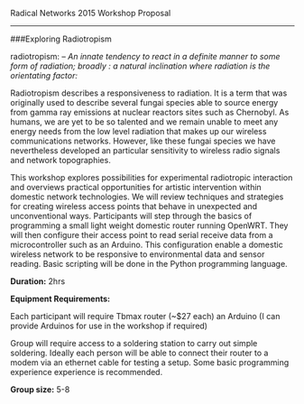 Radical Networks 2015 Workshop Proposal
***
###Exploring Radiotropism

radiotropism: 
_– An innate tendency to react in a definite manner to some form of radiation; broadly :  a natural inclination where radiation is the orientating factor:_

Radiotropism describes a responsiveness to radiation. It is a term that was originally used to describe several fungai species able to source energy from gamma ray emissions at nuclear reactors sites such as Chernobyl. As humans, we are yet to be so talented and we remain unable to meet any energy needs from the low level radiation that makes up our wireless communications networks. However, like these fungai species we have nevertheless developed an particular sensitivity to wireless radio signals and network topographies. 

This workshop explores possibilities for experimental radiotropic interaction and overviews practical opportunities for artistic intervention within domestic network technologies. We will review techniques and strategies for creating wireless access points that behave in unexpected and unconventional ways. Participants will step through the basics of programming a small light weight domestic router running OpenWRT. They will then configure their access point to read serial receive data from a microcontroller such as an Arduino. This configuration enable a domestic wireless network to be responsive to environmental data and sensor reading. Basic scripting will be done in the Python programming language.

**Duration:** 2hrs

**Equipment Requirements:**

Each participant will require 
Tbmax router (~$27 each) 
an Arduino (I can provide Arduinos for use in the workshop if required)

Group will require access to a soldering station to carry out simple soldering.
Ideally each person will be able to connect their router to a modem via an ethernet cable for testing a setup.
Some basic programming experience experience is recommended.

**Group size:** 5-8

